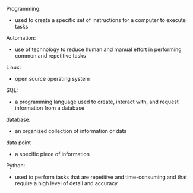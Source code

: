Programming: 
- used to create a specific set of instructions for a computer to execute tasks

 Automation:
 - use of technology to reduce human and manual effort in performing common and repetitive tasks

Linux:
- open source operating system

SQL:
- a programming language used to create, interact with, and request information from a database

database:
- an organized collection of information or data

data point 
- a specific piece of information

Python:
- used to perform tasks that are repetitive and time-consuming and that require a high level of detail and accuracy
